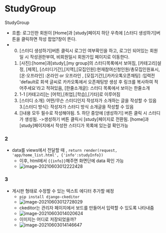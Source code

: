 # StudyGroup
StudyGroup



- 흐름: 로그인한 회원이 [Home]과 [study]페이지 하단 우측에 [스터디 생성하기]버튼을 클릭하면 작성 팝업?창이 뜬다. 
- 0. [스터디 생성하기]버튼 클릭시 로그인 여부확인을 하고, 로그인 되어있는 회원일 시 작성권한부여, 비회원일시 회원가입 페이지로 이동한다. 
  1. [사진]:[home]과[study],[my group]의 스터디목록에서 보여짐, [카테고리]설정, [제목], [스터디기간],[지역],[모집인원]:현재참여신청인원/총모집인원표시,[온·오프라인] :온라인 or 오프라인 , [모집기간],[카카오톡오픈채팅] :입력전 'default로 회색 글씨로 카카오톡에서 오픈채팅방 생성 후 링크를 복사하여 적어주세요'라고 적혀있음, [한줄소개글]: 스터디 목록에서 보이는 한줄소개  
  2. 1-1 [카테고리]는 [어학],[취업],[학습],[기타]로 이루어짐 
  3. [스터디 소개]: 어떤/무슨 스터디인지 작성자가 소개하는 글을 작성할 수 있음 3.[스터디 방식]: 작성자가 스터디 방식 소개글을 작성할 수 있음 
  4. []내용 모두 필수로 작성해야됨. 5. 하단 중앙에 [생성하기] 버튼 클릭 시 스터디가 생성됨. ->생성하기 버튼 클릭시 [study]페이지로 전환됨. [home]과[study]페이지에서 작성한 스터디가 목록에 있는걸 확인가능





### 2

- data를 views에서 전달할 때 , `return render(request, 'app/home_list.html', {'info':studyInfo})`
  - 이후, html에서 `{{info}}`해주면 화면단에 data 확인 가능
  - ![image-20210603012222428](C:\Users\tlstj\AppData\Roaming\Typora\typora-user-images\image-20210603012222428.png)



### 3

- 게시판 형태로 수정할 수 있는 텍스트 에디터 추가할 예정
  - `pip install django-ckeditor`
  - ![image-20210603012728029](C:\Users\tlstj\AppData\Roaming\Typora\typora-user-images\image-20210603012728029.png)
  - ckeditor는 관리자 페이지에서 보드를 만들어서 입력할 수 있도록 나타내줌
  - ![image-20210603014020624](C:\Users\tlstj\AppData\Roaming\Typora\typora-user-images\image-20210603014020624.png)
  - 이미지는 어디로 저장되었을까?
  - ![image-20210603014146647](C:\Users\tlstj\AppData\Roaming\Typora\typora-user-images\image-20210603014146647.png)
